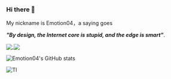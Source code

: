 ### Hi there 👋
My nickname is Emotion04，a saying goes 

***"By design, the Internet core is stupid, and the edge is smart"***.


<a href="https://github.com/Emotion04/github-readme-stats">
  <img align="center" src="https://github-readme-stats-gamma-six-57.vercel.app/api/pin/?username=anuraghazra&repo=github-readme-stats" />
</a>
<a href="https://github.com/anuraghazra/convoychat">
  <img align="center" src="https://github-readme-stats-gamma-six-57.vercel.app/api/pin/?username=anuraghazra&repo=convoychat" />
</a>

![Emotion04's GitHub stats](https://github-readme-stats-gamma-six-57.vercel.app/api?username=emotion04&show_icons=true&bg_color=00000000)

![Tl](https://github-readme-stats.vercel.app/api/top-langs/?username=emotion04&show_icons=true&layout=donut&bg_color=00000000)

<!--
**Emotion04/emotion04** is a ✨ _special_ ✨ repository because its `README.md` (this file) appears on your GitHub profile.

Here are some ideas to get you started:

- 🔭 I’m currently working on ...
- 🌱 I’m currently learning ...
- 👯 I’m looking to collaborate on ...
- 🤔 I’m looking for help with ...
- 💬 Ask me about ...
- 📫 How to reach me: ...
- 😄 Pronouns: ...
- ⚡ Fun fact: ...
-->
